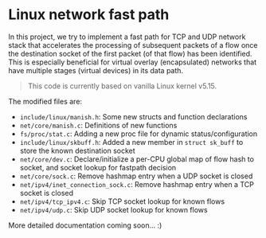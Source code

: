 # Linux network fast path

In this project, we try to implement a fast path for TCP and UDP network stack that accelerates the processing of subsequent packets of a flow once the destination socket of the first packet (of that flow) has been identified. This is especially beneficial for virtual overlay (encapsulated) networks that have multiple stages (virtual devices) in its data path.

> This code is currently based on vanilla Linux kernel v5.15.

The modified files are:

* `include/linux/manish.h`: Some new structs and function declarations
* `net/core/manish.c`: Definitions of new functions
* `fs/proc/stat.c`: Adding a new proc file for dynamic status/configuration
* `include/linux/skbuff.h`: Added a new member in `struct sk_buff` to store the known destination socket
* `net/core/dev.c`: Declare/initialize a per-CPU global map of flow hash to socket, and socket lookup for fastpath decision
* `net/core/sock.c`: Remove hashmap entry when a UDP socket is closed
* `net/ipv4/inet_connection_sock.c`: Remove hashmap entry when a TCP socket is closed
* `net/ipv4/tcp_ipv4.c`: Skip TCP socket lookup for known flows
* `net/ipv4/udp.c`: Skip UDP socket lookup for known flows


More detailed documentation coming soon... :)
